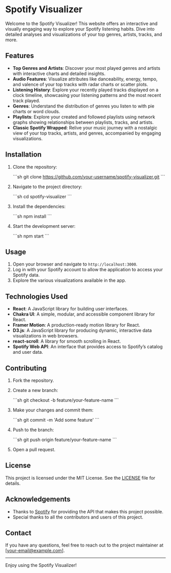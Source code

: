 # Spotify Visualizer

Welcome to the Spotify Visualizer! This website offers an interactive and visually engaging way to explore your Spotify listening habits. Dive into detailed analyses and visualizations of your top genres, artists, tracks, and more.

## Features

- **Top Genres and Artists**: Discover your most played genres and artists with interactive charts and detailed insights.
- **Audio Features**: Visualize attributes like danceability, energy, tempo, and valence of your top tracks with radar charts or scatter plots.
- **Listening History**: Explore your recently played tracks displayed on a clock timeline, showcasing your listening patterns and the most recent track played.
- **Genres**: Understand the distribution of genres you listen to with pie charts or word clouds.
- **Playlists**: Explore your created and followed playlists using network graphs showing relationships between playlists, tracks, and artists.
- **Classic Spotify Wrapped**: Relive your music journey with a nostalgic view of your top tracks, artists, and genres, accompanied by engaging visualizations.

## Installation

1. Clone the repository:

   \`\`\`sh
   git clone https://github.com/your-username/spotify-visualizer.git
   \`\`\`

2. Navigate to the project directory:

   \`\`\`sh
   cd spotify-visualizer
   \`\`\`

3. Install the dependencies:

   \`\`\`sh
   npm install
   \`\`\`

4. Start the development server:

   \`\`\`sh
   npm start
   \`\`\`

## Usage

1. Open your browser and navigate to `http://localhost:3000`.
2. Log in with your Spotify account to allow the application to access your Spotify data.
3. Explore the various visualizations available in the app.

## Technologies Used

- **React**: A JavaScript library for building user interfaces.
- **Chakra UI**: A simple, modular, and accessible component library for React.
- **Framer Motion**: A production-ready motion library for React.
- **D3.js**: A JavaScript library for producing dynamic, interactive data visualizations in web browsers.
- **react-scroll**: A library for smooth scrolling in React.
- **Spotify Web API**: An interface that provides access to Spotify’s catalog and user data.

## Contributing

1. Fork the repository.
2. Create a new branch:

   \`\`\`sh
   git checkout -b feature/your-feature-name
   \`\`\`

3. Make your changes and commit them:

   \`\`\`sh
   git commit -m 'Add some feature'
   \`\`\`

4. Push to the branch:

   \`\`\`sh
   git push origin feature/your-feature-name
   \`\`\`

5. Open a pull request.

## License

This project is licensed under the MIT License. See the [LICENSE](LICENSE) file for details.

## Acknowledgements

- Thanks to [Spotify](https://www.spotify.com) for providing the API that makes this project possible.
- Special thanks to all the contributors and users of this project.

## Contact

If you have any questions, feel free to reach out to the project maintainer at [your-email@example.com].

---

Enjoy using the Spotify Visualizer!
